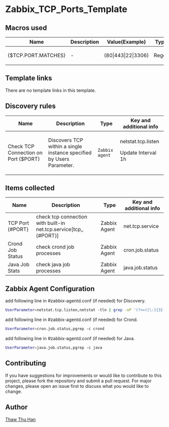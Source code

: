 # Zabbix_TCP_Ports_Template

## Macros used

|Name|Description|Value(Example)|Type|
|----|-----------|-------|----|
|{$TCP.PORT.MATCHES}|<p>-</p>|(80\|443\|22\|3306)|Regex|


## Template links

There are no template links in this template.

## Discovery rules

|Name|Description|Type|Key and additional info|
|----|-----------|----|----|
|Check TCP Connection on Port {$PORT}|<p>Discovers TCP within a single instance specified by Users Parameter.</p>|`Zabbix agent`|netstat.tcp.listen <p>Update Interval 1h</p>|

## Items collected

|Name|Description|Type|Key and additional info|
|----|-----------|----|----|
|TCP Port {#PORT}|check tcp connection with built-in net.tcp.service[tcp,,{#PORT}]|Zabbix Agent|net.tcp.service|
|Crond Job Status|check crond job processes|Zabbix Agent|cron.job.status|
|Java Job Stats|check java job processes|Zabbix Agent|java.job.status|

## Zabbix Agent Configuration
add following line in #zabbix-agentd.conf (if needed) for Discovery.
```sh
UserParameter=netstat.tcp.listen,netstat -tln | grep -oP '(?<=([\:]{3})|([0-9]:))(?<!(::1:))(?<!(127.0.0.1:))[0-9]+'
```

add following line in #zabbix-agentd.conf (if needed) for Crond.
```sh
UserParameter=cron.job.status,pgrep -c crond
```

add following line in #zabbix-agentd.conf (if needed) for Java.
```sh
UserParameter=java.job.status,pgrep -c java
```

## Contributing

If you have suggestions for improvements or would like to contribute to this project, please fork the repository and submit a pull request. For major changes, please open an issue first to discuss what you would like to change.

## Author

[Thaw Thu Han](https://github.com/ThawThuHan)
